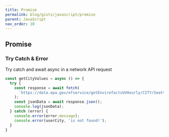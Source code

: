 ```yaml
---
title: Promise
permalink: blog/gists/javascript/promise
parent: JavaScript
nav_order: 10
---
```


## Promise

### Try Catch & Error

Try catch and await async in a network API request

```js
const getCityValues = async () => {
  try {
    const response = await fetch(
      `https://data.epa.gov/efservice/getEnvirofactsUVHourly/CITY/Seattle/STATE/WA/JSON`
    );
    const jsonData = await response.json();
    console.log(jsonData);  
  } catch (error) {
    console.error(error.message);
    console.error(userCity, 'is not found!');
  }
}
```

